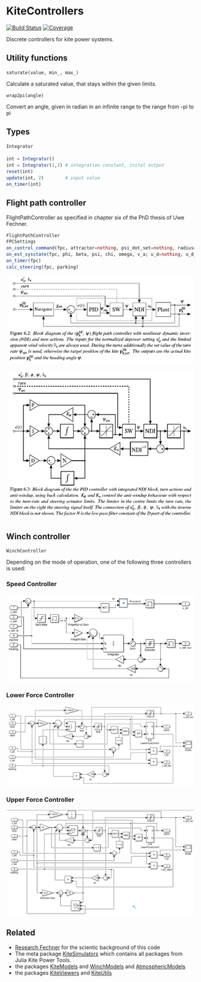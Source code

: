 # KiteControllers
[![Build Status](https://github.com/aenarete/KiteControllers.jl/actions/workflows/CI.yml/badge.svg?branch=main)](https://github.com/aenarete/KiteControllers.jl/actions/workflows/CI.yml?query=branch%3Amain)
[![Coverage](https://codecov.io/gh/aenarete/KiteControllers.jl/branch/main/graph/badge.svg)](https://codecov.io/gh/aenarete/KiteControllers.jl)

Discrete controllers for kite power systems.

## Utility functions
```
saturate(value, min_, max_)
```
Calculate a saturated value, that stays within the given limits.
```
wrap2pi(angle)
```
Convert an angle, given in radian in an infinite range to the range from -pi to pi

## Types
```julia
Integrator

int = Integrator()  
int = Integrator(2,3) # integration constant, inital output  
reset(int)  
update(int, 2)        # input value  
on_timer(int)
```
## Flight path controller
FlightPathController as specified in chapter six of the PhD thesis of Uwe Fechner.
```julia
FlightPathController
FPCSettings
on_control_command(fpc, attractor=nothing, psi_dot_set=nothing, radius=nothing, intermediate = true)
on_est_sysstate(fpc, phi, beta, psi, chi, omega, v_a; u_d=nothing, u_d_prime=nothing)
on_timer(fpc)
calc_steering(fpc, parking)
```
<p align="center"><img src="./doc/flight_path_controller_I.png" width="500" /></p>
<p align="center"><img src="./doc/flight_path_controller_II.png" width="500" /></p>

## Winch controller
```
WinchController
```
Depending on the mode of operation, one of the following three controllers is used:
### Speed Controller
<p align="center"><img src="./doc/speed_controller.png" width="500" /></p>

### Lower Force Controller
<p align="center"><img src="./doc/lower_force_controller.png" width="500" /></p>

### Upper Force Controller
<p align="center"><img src="./doc/upper_force_controller.png" width="500" /></p>

## Related
- [Research Fechner](https://research.tudelft.nl/en/publications/?search=wind+Fechner&pageSize=50&ordering=rating&descending=true) for the scientic background of this code
- The meta package [KiteSimulators](https://github.com/aenarete/KiteSimulators.jl) which contains all packages from Julia Kite Power Tools.
- the packages [KiteModels](https://github.com/ufechner7/KiteModels.jl) and [WinchModels](https://github.com/aenarete/WinchModels.jl) and [AtmosphericModels](https://github.com/aenarete/AtmosphericModels.jl)
- the packages [KiteViewers](https://github.com/aenarete/KiteViewers.jl) and [KiteUtils](https://github.com/ufechner7/KiteUtils.jl)
